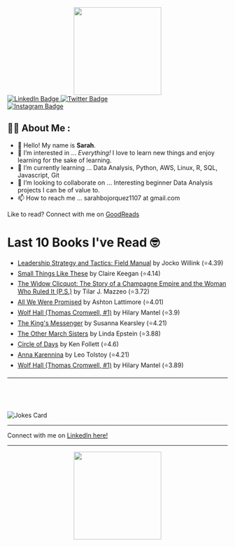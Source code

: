 
<div id="header" align="center">
  <img src="https://media.giphy.com/media/h8mSIeTWzDFooj3hgT/giphy.gif" width="200"/>
</div>

<div id="badges">
  <a href="https://www.linkedin.com/in/sarahjbojorquez/">
    <img src="https://img.shields.io/badge/LinkedIn-blue?style=for-the-badge&logo=linkedin&logoColor=white" alt="LinkedIn Badge"/>
  </a>

  <a href="https://twitter.com/Sarahjbojorquez">
    <img src="https://img.shields.io/badge/Twitter-green?style=for-the-badge&logo=twitter&logoColor=white" alt="Twitter Badge"/>
  </a>
</div>

 <a href="https://www.instagram.com/sarahjbojorquez/">
    <img src="https://img.shields.io/badge/Instagram-blueviolet?style=for-the-badge&logo=Instagram&logoColor=white" alt="Instagram Badge"/>
  </a>
<div></div>
<div></div>

## :woman_technologist: About Me :

- 👋 Hello!  My name is **Sarah**.
- 👀 I’m interested in ... *Everything!* I love to learn new things and enjoy learning for the sake of learning.
- 🌱 I’m currently learning ... Data Analysis, Python, AWS, Linux, R, SQL, Javascript, Git
- 💞️ I’m looking to collaborate on ... Interesting beginner Data Analysis projects I can be of value to.
- 📫 How to reach me ... sarahbojorquez1107 at gmail.com

Like to read? Connect with me on <a href="https://www.goodreads.com/user/show/97230998-sarah-bojorquez-lopez">GoodReads</a>
<div></div>
<div></div>

# Last 10 Books I've Read 🤓
<!-- GOODREADS-LIST:START -->
- [Leadership Strategy and Tactics: Field Manual](https://www.goodreads.com/review/show/7471178200?utm_medium=api&utm_source=rss) by Jocko Willink (⭐️4.39)
- [Small Things Like These](https://www.goodreads.com/review/show/7469506142?utm_medium=api&utm_source=rss) by Claire Keegan (⭐️4.14)
- [The Widow Clicquot: The Story of a Champagne Empire and the Woman Who Ruled It (P.S.)](https://www.goodreads.com/review/show/7461634447?utm_medium=api&utm_source=rss) by Tilar J. Mazzeo (⭐️3.72)
- [All We Were Promised](https://www.goodreads.com/review/show/7461634090?utm_medium=api&utm_source=rss) by Ashton Lattimore (⭐️4.01)
- [Wolf Hall (Thomas Cromwell, #1)](https://www.goodreads.com/review/show/4949681358?utm_medium=api&utm_source=rss) by Hilary Mantel (⭐️3.9)
- [The King&apos;s Messenger](https://www.goodreads.com/review/show/7397210175?utm_medium=api&utm_source=rss) by Susanna Kearsley (⭐️4.21)
- [The Other March Sisters](https://www.goodreads.com/review/show/7431073215?utm_medium=api&utm_source=rss) by Linda Epstein (⭐️3.88)
- [Circle of Days](https://www.goodreads.com/review/show/7443962148?utm_medium=api&utm_source=rss) by Ken Follett (⭐️4.6)
- [Anna Karennina](https://www.goodreads.com/review/show/7400028050?utm_medium=api&utm_source=rss) by Leo Tolstoy (⭐️4.21)
- [Wolf Hall (Thomas Cromwell, #1)](https://www.goodreads.com/review/show/7400029048?utm_medium=api&utm_source=rss) by Hilary Mantel (⭐️3.89)
<!-- GOODREADS-LIST:END -->

---

<p>&nbsp;</p>
<p>&nbsp;</p>

<img src="https://readme-jokes.vercel.app/api?hideBorder&theme=cobalt&qColor=%23944bcc&aColor=%23bbdb51" alt="Jokes Card" />
<div></div>
<div></div>

---

Connect with me on [LinkedIn here!](https://www.linkedin.com/in/sarahjbojorquez/)


---

<div align="center">
  <img src="https://media.giphy.com/media/dU6iSeuBBsN9OpTg5P/giphy.gif" width="200"/>
</div>
